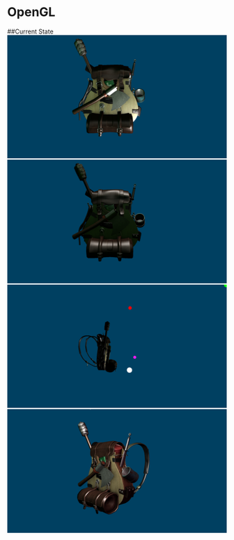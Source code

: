 # OpenGL

##Current State
![alttext](https://github.com/CyberPlaton/OpenGL/blob/master/ref_1.png)
![alttext](https://github.com/CyberPlaton/OpenGL/blob/master/ref_2.png)
![alttext](https://github.com/CyberPlaton/OpenGL/blob/master/ref_3.png)
![alttext](https://github.com/CyberPlaton/OpenGL/blob/master/ref_4.png)
